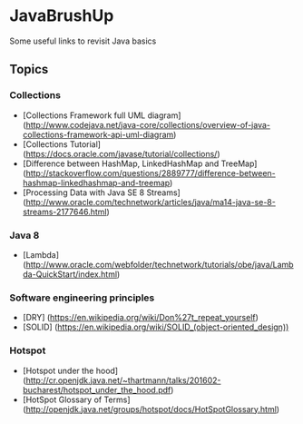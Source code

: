 # JavaBrushUp
Some useful links to revisit Java basics

## Topics
### Collections
* [Collections Framework full UML diagram] (http://www.codejava.net/java-core/collections/overview-of-java-collections-framework-api-uml-diagram)
* [Collections Tutorial] (https://docs.oracle.com/javase/tutorial/collections/)
* [Difference between HashMap, LinkedHashMap and TreeMap] (http://stackoverflow.com/questions/2889777/difference-between-hashmap-linkedhashmap-and-treemap)
* [Processing Data with Java SE 8 Streams] (http://www.oracle.com/technetwork/articles/java/ma14-java-se-8-streams-2177646.html)

### Java 8
* [Lambda] (http://www.oracle.com/webfolder/technetwork/tutorials/obe/java/Lambda-QuickStart/index.html)

### Software engineering principles
* [DRY] (https://en.wikipedia.org/wiki/Don%27t_repeat_yourself)
* [SOLID] (https://en.wikipedia.org/wiki/SOLID_(object-oriented_design))

### Hotspot
* [Hotspot under the hood] (http://cr.openjdk.java.net/~thartmann/talks/201602-bucharest/hotspot_under_the_hood.pdf)
* [HotSpot Glossary of Terms] (http://openjdk.java.net/groups/hotspot/docs/HotSpotGlossary.html)



